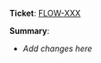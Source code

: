 **Ticket**: [FLOW-XXX](https://nsar-tech.atlassian.net/browse/FLOW-XXX)

**Summary**:
- _Add changes here_
